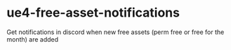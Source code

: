 # ue4-free-asset-notifications

Get notifications in discord when new free assets (perm free or free for the month) are added
